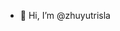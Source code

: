 - 👋 Hi, I’m @zhuyutrisla

<!---
zhuyutrisla/zhuyutrisla is a ✨ special ✨ repository because its `README.md` (this file) appears on your GitHub profile.
You can click the Preview link to take a look at your changes.
--->
